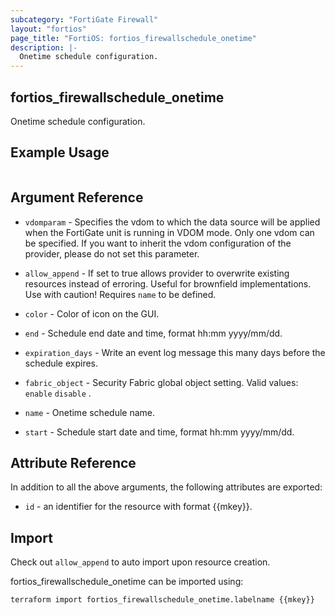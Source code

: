 ```yaml
---
subcategory: "FortiGate Firewall"
layout: "fortios"
page_title: "FortiOS: fortios_firewallschedule_onetime"
description: |-
  Onetime schedule configuration.
---
```


## fortios_firewallschedule_onetime
Onetime schedule configuration.

## Example Usage

```hcl

```

## Argument Reference
* `vdomparam` - Specifies the vdom to which the data source will be applied when the FortiGate unit is running in VDOM mode. Only one vdom can be specified. If you want to inherit the vdom configuration of the provider, please do not set this parameter.
* `allow_append` - If set to true allows provider to overwrite existing resources instead of erroring. Useful for brownfield implementations. Use with caution! Requires `name` to be defined.

* `color` - Color of icon on the GUI.
* `end` - Schedule end date and time, format hh:mm yyyy/mm/dd.
* `expiration_days` - Write an event log message this many days before the schedule expires.
* `fabric_object` - Security Fabric global object setting. Valid values: `enable` `disable` .
* `name` - Onetime schedule name.
* `start` - Schedule start date and time, format hh:mm yyyy/mm/dd.

## Attribute Reference

In addition to all the above arguments, the following attributes are exported:
* `id` - an identifier for the resource with format {{mkey}}.

## Import

Check out `allow_append` to auto import upon resource creation.

fortios_firewallschedule_onetime can be imported using:
```sh
terraform import fortios_firewallschedule_onetime.labelname {{mkey}}
```
